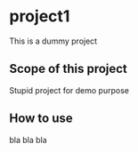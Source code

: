 # project1
This is a dummy project

## Scope of this project
Stupid project for demo purpose

## How to use
bla bla bla